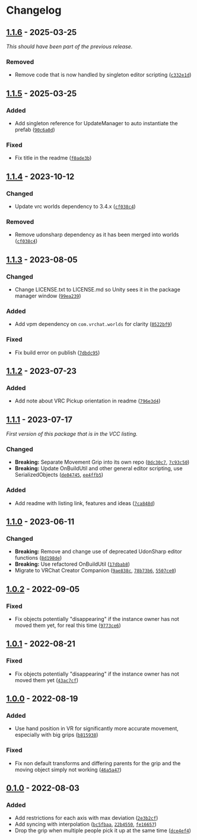 
# Changelog

## [1.1.6] - 2025-03-25

_This should have been part of the previous release._

### Removed

- Remove code that is now handled by singleton editor scripting ([`c332e1d`](https://github.com/JanSharp/VRCMovementGrip/commit/c332e1de79c6166c5790b24d47fcb553384a285b))

## [1.1.5] - 2025-03-25

### Added

- Add singleton reference for UpdateManager to auto instantiate the prefab ([`90c6a0d`](https://github.com/JanSharp/VRCMovementGrip/commit/90c6a0d72da5b814e745872618a9912a037e80f8))

### Fixed

- Fix title in the readme ([`f0ade3b`](https://github.com/JanSharp/VRCMovementGrip/commit/f0ade3be057c733870b34258dd26fa3a395c06f2))

## [1.1.4] - 2023-10-12

### Changed

- Update vrc worlds dependency to 3.4.x ([`cf038c4`](https://github.com/JanSharp/VRCMovementGrip/commit/cf038c4a56d0317b66fc1cbf6e691a71d54d8eee))

### Removed

- Remove udonsharp dependency as it has been merged into worlds ([`cf038c4`](https://github.com/JanSharp/VRCMovementGrip/commit/cf038c4a56d0317b66fc1cbf6e691a71d54d8eee))

## [1.1.3] - 2023-08-05

### Changed

- Change LICENSE.txt to LICENSE.md so Unity sees it in the package manager window ([`99ea239`](https://github.com/JanSharp/VRCMovementGrip/commit/99ea239ec97ae27dcdf6d535d8373f4fa6fa3253))

### Added

- Add vpm dependency on `com.vrchat.worlds` for clarity ([`0522bf9`](https://github.com/JanSharp/VRCMovementGrip/commit/0522bf9c745145cc68ada36b0ac0c770fc81434a))

### Fixed

- Fix build error on publish ([`7dbdc95`](https://github.com/JanSharp/VRCMovementGrip/commit/7dbdc956872df558b3bd3d2017221ce8d5e449b0))

## [1.1.2] - 2023-07-23

### Added

- Add note about VRC Pickup orientation in readme ([`796e3d4`](https://github.com/JanSharp/VRCMovementGrip/commit/796e3d42d8872a4f349be6979837c900add7a066))

## [1.1.1] - 2023-07-17

_First version of this package that is in the VCC listing._

### Changed

- **Breaking:** Separate Movement Grip into its own repo ([`0dc30c7`](https://github.com/JanSharp/VRCMovementGrip/commit/0dc30c77906e9b66ee903a2bafe7862a27bc3732), [`7c93c50`](https://github.com/JanSharp/VRCMovementGrip/commit/7c93c5024bf6cd02b5e2ee311a6446ef041fd229))
- **Breaking:** Update OnBuildUtil and other general editor scripting, use SerializedObjects ([`de04745`](https://github.com/JanSharp/VRCMovementGrip/commit/de04745880f0ea37345b5fd4e54de94fe7f05368), [`ee4ffb5`](https://github.com/JanSharp/VRCMovementGrip/commit/ee4ffb5ffe6218097cd01b94becc93bafb6ad2ca))

### Added

- Add readme with listing link, features and ideas ([`7ca848d`](https://github.com/JanSharp/VRCMovementGrip/commit/7ca848d23bc00151ad1fb190a63b8b6fcca4bd8a))

## [1.1.0] - 2023-06-11

### Changed

- **Breaking:** Remove and change use of deprecated UdonSharp editor functions ([`8d198de`](https://github.com/JanSharp/VRCMovementGrip/commit/8d198de570fbbcadcefaab08146b802961d3fed3))
- **Breaking:** Use refactored OnBuildUtil ([`17dbab8`](https://github.com/JanSharp/VRCMovementGrip/commit/17dbab84b8bb6bad192d67607a5f45c8cd000356))
- Migrate to VRChat Creator Companion ([`9ae838c`](https://github.com/JanSharp/VRCMovementGrip/commit/9ae838cf1d6280c64c607559fb3ae9967b52bd99), [`78b73b6`](https://github.com/JanSharp/VRCMovementGrip/commit/78b73b6816612602b04daafeb4097351f087c01a), [`5507ce0`](https://github.com/JanSharp/VRCMovementGrip/commit/5507ce07957daf2ae50726105841d1430f5ff085))

## [1.0.2] - 2022-09-05

### Fixed

- Fix objects potentially "disappearing" if the instance owner has not moved them yet, for real this time ([`9773ce6`](https://github.com/JanSharp/VRCMovementGrip/commit/9773ce69737e1eb8d9c0a115b3a8179afcc8ad7b))

## [1.0.1] - 2022-08-21

### Fixed

- Fix objects potentially "disappearing" if the instance owner has not moved them yet ([`43ac7cf`](https://github.com/JanSharp/VRCMovementGrip/commit/43ac7cf16d1ce8807eca6c906209c1ec31524677))

## [1.0.0] - 2022-08-19

### Added

- Use hand position in VR for significantly more accurate movement, especially with big grips ([`b815938`](https://github.com/JanSharp/VRCMovementGrip/commit/b8159381c8f17bee8120250b8023f451fbcd0ebe))

### Fixed

- Fix non default transforms and differing parents for the grip and the moving object simply not working ([`46a5a47`](https://github.com/JanSharp/VRCMovementGrip/commit/46a5a47771e2f9d6ec397463920b506a4480fb42))

## [0.1.0] - 2022-08-03

### Added

- Add restrictions for each axis with max deviation ([`2e3b2cf`](https://github.com/JanSharp/VRCMovementGrip/commit/2e3b2cfdceb99e4ec9f4d5f766d456f2e59f44b5))
- Add syncing with interpolation ([`bc5fbaa`](https://github.com/JanSharp/VRCMovementGrip/commit/bc5fbaa546fb26282f3190f095a9a26858b54ffb), [`22b4550`](https://github.com/JanSharp/VRCMovementGrip/commit/22b455090db7e18b94d6bb3ad15cf6dae6f31a12), [`fe16657`](https://github.com/JanSharp/VRCMovementGrip/commit/fe16657dcab93e45422df4b9249c88f87b42a443))
- Drop the grip when multiple people pick it up at the same time ([`dce4ef4`](https://github.com/JanSharp/VRCMovementGrip/commit/dce4ef47a749ee4d2418cfbba921600f597765ef))

[1.1.6]: https://github.com/JanSharp/VRCMovementGrip/releases/tag/v1.1.6
[1.1.5]: https://github.com/JanSharp/VRCMovementGrip/releases/tag/v1.1.5
[1.1.4]: https://github.com/JanSharp/VRCMovementGrip/releases/tag/v1.1.4
[1.1.3]: https://github.com/JanSharp/VRCMovementGrip/releases/tag/v1.1.3
[1.1.2]: https://github.com/JanSharp/VRCMovementGrip/releases/tag/v1.1.2
[1.1.1]: https://github.com/JanSharp/VRCMovementGrip/releases/tag/v1.1.1
[1.1.0]: https://github.com/JanSharp/VRCMovementGrip/releases/tag/MovementGrip_v1.1.0
[1.0.2]: https://github.com/JanSharp/VRCMovementGrip/releases/tag/MovementGrip_v1.0.2
[1.0.1]: https://github.com/JanSharp/VRCMovementGrip/releases/tag/MovementGrip_v1.0.1
[1.0.0]: https://github.com/JanSharp/VRCMovementGrip/releases/tag/MovementGrip_v1.0.0
[0.1.0]: https://github.com/JanSharp/VRCMovementGrip/releases/tag/MovementGrip_v0.1.0
